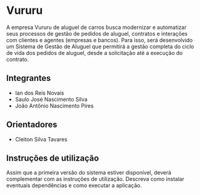 # Vururu
A empresa Vururu de aluguel de carros busca modernizar e automatizar seus processos de gestão de pedidos de aluguel, contratos e interações com clientes e agentes (empresas e bancos). Para isso, será desenvolvido um Sistema de Gestão de Aluguel que permitirá a gestão completa do ciclo de vida dos pedidos de aluguel, desde a solicitação até a execução do contrato.

## Integrantes
* Ian dos Reis Novais
* Saulo José Nascimento Silva
* João Antônio Nascimento Pires

## Orientadores
* Cleiton Silva Tavares

## Instruções de utilização
Assim que a primeira versão do sistema estiver disponível, deverá complementar com as instruções de utilização. Descreva como instalar eventuais dependências e como executar a aplicação.

